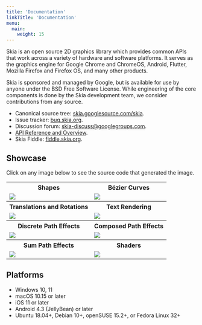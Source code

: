 ```yaml
---
title: 'Documentation'
linkTitle: 'Documentation'
menu:
  main:
    weight: 15
---
```


Skia is an open source 2D graphics library which provides common APIs that work
across a variety of hardware and software platforms. It serves as the graphics
engine for Google Chrome and ChromeOS, Android, Flutter, Mozilla Firefox and
Firefox OS, and many other products.

Skia is sponsored and managed by Google, but is available for use by anyone
under the BSD Free Software License. While engineering of the core components is
done by the Skia development team, we consider contributions from any source.

- Canonical source tree:
  [skia.googlesource.com/skia](https://skia.googlesource.com/skia).
- Issue tracker: [bug.skia.org](https://bug.skia.org/).
- Discussion forum:
  [skia-discuss@googlegroups.com](https://groups.google.com/forum/#!forum/skia-discuss).
- [API Reference and Overview](https://skia.org/docs/user/api/).
- Skia Fiddle: [fiddle.skia.org](https://fiddle.skia.org/c/@skcanvas_paint).

## Showcase

Click on any image below to see the source code that generated the image.

<table>
  <tr><th>Shapes</th><th>Bézier Curves</th></tr>
  <tr>
    <td>
      <a href='https://fiddle.skia.org/c/@shapes'><img src='https://fiddle.skia.org/i/@shapes_raster.png'></a>
    </td>
    <td>
      <a href='https://fiddle.skia.org/c/@bezier_curves'><img src='https://fiddle.skia.org/i/@bezier_curves_raster.png'></a>
    </td>
  </tr>

  <tr><th>Translations and Rotations</th><th>Text Rendering</th></tr>
  <tr>
    <td>
      <a href='https://fiddle.skia.org/c/@rotations'><img src='https://fiddle.skia.org/i/@rotations_raster.png'></a>
    </td>
    <td>
      <a href='https://fiddle.skia.org/c/@text_rendering'><img src='https://fiddle.skia.org/i/@text_rendering_raster.png'></a>
    </td>
  </tr>

  <tr><th>Discrete Path Effects</th><th>Composed Path Effects</th></tr>
  <tr>
    <td>
      <a href='https://fiddle.skia.org/c/@discrete_path'><img src='https://fiddle.skia.org/i/@discrete_path_raster.png'></a>
    </td>
    <td>
      <a href='https://fiddle.skia.org/c/@compose_path'><img src='https://fiddle.skia.org/i/@compose_path_raster.png'></a>
    </td>
  </tr>
  <tr><th>Sum Path Effects</th><th>Shaders</th></tr>
  <tr>
    <td>
      <a href='https://fiddle.skia.org/c/@sum_path_effect'><img src='https://fiddle.skia.org/i/@sum_path_effect_raster.png'></a>
    </td>
    <td>
      <a href='https://fiddle.skia.org/c/@shader'><img src='https://fiddle.skia.org/i/@shader_raster.png'></a>
    </td>
  </tr>
</table>

## Platforms

- Windows 10, 11
- macOS 10.15 or later
- iOS 11 or later
- Android 4.3 (JellyBean) or later
- Ubuntu 18.04+, Debian 10+, openSUSE 15.2+, or Fedora Linux 32+
